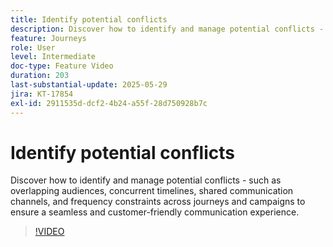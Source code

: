 ```yaml
---
title: Identify potential conflicts
description: Discover how to identify and manage potential conflicts - such as overlapping audiences, concurrent timelines, shared communication channels, and frequency constraints across journeys and campaigns to ensure a seamless and customer-friendly communication experience.
feature: Journeys
role: User
level: Intermediate
doc-type: Feature Video
duration: 203
last-substantial-update: 2025-05-29
jira: KT-17854
exl-id: 2911535d-dcf2-4b24-a55f-28d750928b7c
---
```

# Identify potential conflicts

Discover how to identify and manage potential conflicts - such as overlapping audiences, concurrent timelines, shared communication channels, and frequency constraints across journeys and campaigns to ensure a seamless and customer-friendly communication experience.

>[!VIDEO](https://video.tv.adobe.com/v/3435528/?learn=on&enablevpops)
